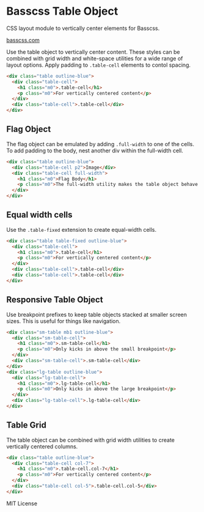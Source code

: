 # Basscss Table Object

<p class="hide">CSS layout module to vertically center elements for Basscss.</p>

<a href="http://basscss.com" class="hide">basscss.com</a>

Use the table object to vertically center content.
These styles can be combined with grid width and white-space utilities
for a wide range of layout options.
Apply padding to `.table-cell` elements to contol spacing.

```html
<div class="table outline-blue">
  <div class="table-cell">
    <h1 class="m0">.table-cell</h1>
    <p class="m0">For vertically centered content</p>
  </div>
  <div class="table-cell">.table-cell</div>
</div>
```

## Flag Object
The flag object can be emulated by adding `.full-width` to one of the cells.
To add padding to the body, nest another div within the full-width cell.

```html
<div class="table outline-blue">
  <div class="table-cell p2">Image</div>
  <div class="table-cell full-width">
    <h1 class="m0">Flag Body</h1>
    <p class="m0">The full-width utility makes the table object behave like the flag object.</p>
  </div>
</div>
```

## Equal width cells
Use the `.table-fixed` extension to create equal-width cells.

```html
<div class="table table-fixed outline-blue">
  <div class="table-cell">
    <h1 class="m0">.table-cell</h1>
    <p class="m0">For vertically centered content</p>
  </div>
  <div class="table-cell">.table-cell</div>
  <div class="table-cell">.table-cell</div>
</div>
```

## Responsive Table Object
Use breakpoint prefixes to keep table objects stacked at smaller screen sizes.
This is useful for things like navigation.

```html
<div class="sm-table mb1 outline-blue">
  <div class="sm-table-cell">
    <h1 class="m0">.sm-table-cell</h1>
    <p class="m0">Only kicks in above the small breakpoint</p>
  </div>
  <div class="sm-table-cell">.sm-table-cell</div>
</div>
<div class="lg-table outline-blue">
  <div class="lg-table-cell">
    <h1 class="m0">.lg-table-cell</h1>
    <p class="m0">Only kicks in above the large breakpoint</p>
  </div>
  <div class="lg-table-cell">.lg-table-cell</div>
</div>
```

## Table Grid
The table object can be combined with grid width utilities to create vertically centered columns.

```html
<div class="table outline-blue">
  <div class="table-cell col-7">
    <h1 class="m0">.table-cell.col-7</h1>
    <p class="m0">For vertically centered content</p>
  </div>
  <div class="table-cell col-5">.table-cell.col-5</div>
</div>
```

MIT License

